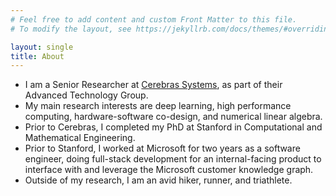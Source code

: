 ```yaml
---
# Feel free to add content and custom Front Matter to this file.
# To modify the layout, see https://jekyllrb.com/docs/themes/#overriding-theme-defaults

layout: single
title: About
---
```

- I am a Senior Researcher at [Cerebras Systems](https://cerebras.ai), as part of their Advanced Technology Group.
- My main research interests are deep learning, high performance computing, hardware-software co-design, and numerical linear algebra.
- Prior to Cerebras, I completed my PhD at Stanford in Computational and Mathematical Engineering.
- Prior to Stanford, I worked at Microsoft for two years as a software engineer, doing full-stack development for an internal-facing product to interface with and leverage the Microsoft customer knowledge graph.
- Outside of my research, I am an avid hiker, runner, and triathlete.
